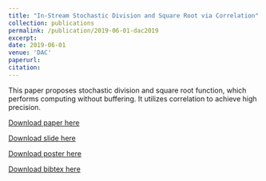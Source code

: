 ```yaml
---
title: "In-Stream Stochastic Division and Square Root via Correlation"
collection: publications
permalink: /publication/2019-06-01-dac2019
excerpt:
date: 2019-06-01
venue: 'DAC'
paperurl:
citation:
---
```

This paper proposes stochastic division and square root function, which performs computing without buffering. It utilizes correlation to achieve high precision.

[Download paper here](https://diwu1990.github.io/files/dac2019_paper.pdf)

[Download slide here](https://diwu1990.github.io/files/dac2019_slide.pdf)

[Download poster here](https://diwu1990.github.io/files/dac2019_poster.pdf)

[Download bibtex here](https://diwu1990.github.io/files/dac2019_paper.bib)